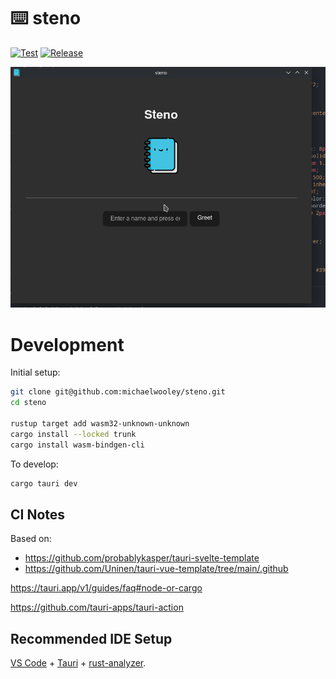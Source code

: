 # ⌨️ steno

[![Test](https://github.com/michaelwooley/steno/actions/workflows/test.yml/badge.svg)](https://github.com/michaelwooley/steno/actions/workflows/test.yml) [![Release](https://github.com/michaelwooley/steno/actions/workflows/release.yml/badge.svg?event=release)](https://github.com/michaelwooley/steno/actions/workflows/release.yml)

![Preview](./public/operation-preview.gif)

# Development

Initial setup:

```bash
git clone git@github.com:michaelwooley/steno.git
cd steno

rustup target add wasm32-unknown-unknown
cargo install --locked trunk
cargo install wasm-bindgen-cli
```

To develop:

```bash
cargo tauri dev
```



## CI Notes

Based on:

- https://github.com/probablykasper/tauri-svelte-template
- https://github.com/Uninen/tauri-vue-template/tree/main/.github

https://tauri.app/v1/guides/faq#node-or-cargo

https://github.com/tauri-apps/tauri-action

## Recommended IDE Setup

[VS Code](https://code.visualstudio.com/) + [Tauri](https://marketplace.visualstudio.com/items?itemName=tauri-apps.tauri-vscode) + [rust-analyzer](https://marketplace.visualstudio.com/items?itemName=rust-lang.rust-analyzer).
